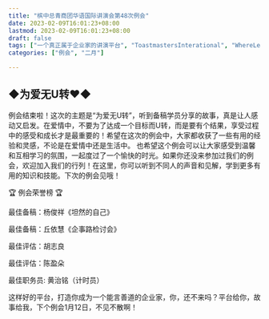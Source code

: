 ```yaml
---
title: "槟中总青商团华语国际讲演会第48次例会"
date: 2023-02-09T16:01:23+08:00
lastmod: 2023-02-09T16:01:23+08:00
draft: false
tags: ["一个真正属于企业家的讲演平台", "ToastmastersInterational", "WhereLeadersAreMade", "胡志良", "杨俊祥", "丘依慧", "陈盈朵", "黄治铭"]
categories: ["例会", "二月"]

---
```


## ◆为爱无U转❤◆

例会结束啦！这次的主题是“为爱无U转”，听到备稿学员分享的故事，真是让人感动又启发。在爱情中，不要为了达成一个目标而U转，而是要有个结果，享受过程中的感受和成长才是最重要的！希望在这次的例会中，大家都收获了一些有用的经验和灵感，不论是在爱情中还是生活中。
也希望这个例会可以让大家感受到温馨和互相学习的氛围，一起度过了一个愉快的时光。如果你还没来参加过我们的例会，欢迎加入我们的行列！在这里，你可以听到不同人的声音和见解，学到更多有用的知识和技能。下次的例会见哦！

🏆 例会荣誉榜 🏆

最佳备稿：杨俊祥《坦然的自己》

最佳备稿：丘依慧《企事路检讨会》

最佳评估：胡志良

最佳评估：陈盈朵

最佳职务员: 黄治铭（计时员）


这样好的平台，打造你成为一个能言善道的企业家，你，还不来吗？平台给你，故事给我，下个例会1月12日，不见不散啊！
